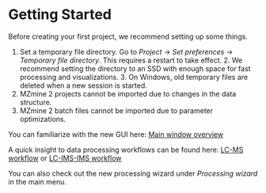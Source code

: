 # Getting Started

Before creating your first project, we recommend setting up some things.

1. Set a temporary file directory. Go to _Project_ → _Set preferences_ → _Temporary file
   directory_. This requires a restart to take effect.
    2. We recommend setting the directory to an SSD with enough space for fast processing and
       visualizations.
    3. On Windows, old temporary files are deleted when a new session is started.
2. MZmine 2 projects cannot be imported due to changes in the data structure.
3. MZmine 2 batch files cannot be imported due to parameter optimizations.

You can familiarize with the new GUI here: [Main window overview](Main-window-overview.md)

A quick insight to data processing workflows can be found
here: [LC-MS workflow](workflows/lcmsworkflow/lcms-workflow.md)
or [LC-IMS-IMS workflow](workflows/imsworkflow/Ion-mobility-data-processing-workflow.md)

You can also check out the new processing wizard under _Processing wizard_ in the main menu. 
